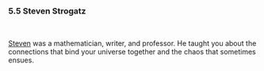 <h3 class="title">5.5 Steven Strogatz</h3>
<br>
<div class="one-two-one-grid">
    <div></div>
    <div>
        <div id="steven-strogatz-portrait" class="portrait" data-speed="1" data-scale="0.000015"></div>
        <p class="main-text small-text">
            <a href="https://www.stevenstrogatz.com/" target="_blank">Steven</a>
            was a mathematician, writer, and professor. He taught you about the connections that bind your universe together and the chaos that sometimes ensues.
        </p>
    </div>
    <div></div>
</div>
